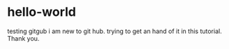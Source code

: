 # hello-world
testing gitgub
i am new to git hub. trying to get an hand of it in this tutorial. Thank you. 
